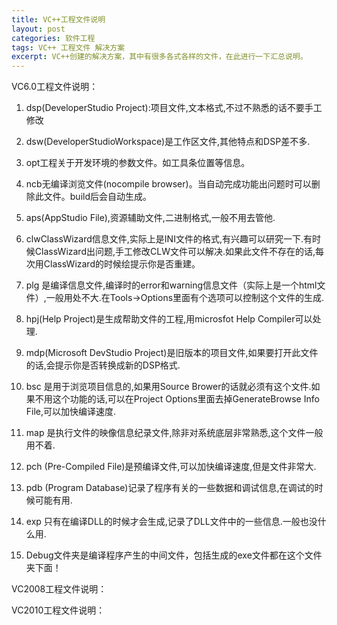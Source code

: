 ```yaml
---
title: VC++工程文件说明
layout: post
categories: 软件工程
tags: VC++ 工程文件 解决方案
excerpt: VC++创建的解决方案，其中有很多各式各样的文件，在此进行一下汇总说明。
---
```


VC6.0工程文件说明：

1. dsp(DeveloperStudio Project):项目文件,文本格式,不过不熟悉的话不要手工修改

2. dsw(DeveloperStudioWorkspace)是工作区文件,其他特点和DSP差不多.

3. opt工程关于开发环境的参数文件。如工具条位置等信息。

4. ncb无编译浏览文件(nocompile browser)。当自动完成功能出问题时可以删除此文件。build后会自动生成。

5. aps(AppStudio File),资源辅助文件,二进制格式,一般不用去管他.

6. clwClassWizard信息文件,实际上是INI文件的格式,有兴趣可以研究一下.有时候ClassWizard出问题,手工修改CLW文件可以解决.如果此文件不存在的话,每次用ClassWizard的时候绘提示你是否重建。

7. plg 是编译信息文件,编译时的error和warning信息文件（实际上是一个html文件）,一般用处不大.在Tools->Options里面有个选项可以控制这个文件的生成.

8. hpj(Help Project)是生成帮助文件的工程,用microsfot Help Compiler可以处理.

9. mdp(Microsoft DevStudio Project)是旧版本的项目文件,如果要打开此文件的话,会提示你是否转换成新的DSP格式.

10. bsc 是用于浏览项目信息的,如果用Source Brower的话就必须有这个文件.如果不用这个功能的话,可以在Project Options里面去掉GenerateBrowse Info File,可以加快编译速度.

11. map 是执行文件的映像信息纪录文件,除非对系统底层非常熟悉,这个文件一般用不着.

12. pch (Pre-Compiled File)是预编译文件,可以加快编译速度,但是文件非常大.

13. pdb (Program Database)记录了程序有关的一些数据和调试信息,在调试的时候可能有用.

14. exp 只有在编译DLL的时候才会生成,记录了DLL文件中的一些信息.一般也没什么用.

15. Debug文件夹是编译程序产生的中间文件，包括生成的exe文件都在这个文件夹下面！


VC2008工程文件说明：

VC2010工程文件说明：